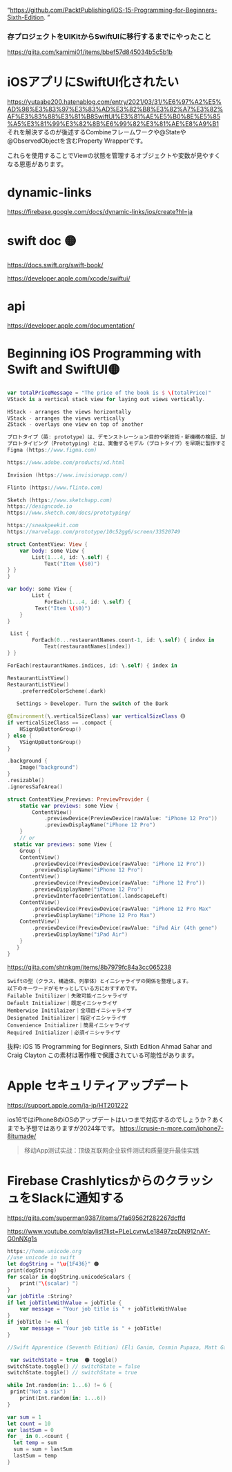 “https://github.com/PacktPublishing/iOS-15-Programming-for-Beginners-Sixth-Edition. ”

### 存プロジェクトをUIKitからSwiftUIに移行するまでにやったこと
https://qiita.com/kamimi01/items/bbef57d845034b5c5b1b

# iOSアプリにSwiftUI化されたい
https://yutaabe200.hatenablog.com/entry/2021/03/31/%E6%97%A2%E5%AD%98%E3%83%97%E3%83%AD%E3%82%B8%E3%82%A7%E3%82%AF%E3%83%88%E3%81%B8SwiftUI%E3%81%AE%E5%B0%8E%E5%85%A5%E3%81%99%E3%82%8B%E6%99%82%E3%81%AE%E8%A9%B1
それを解決するのが後述するCombineフレームワークや@Stateや@ObservedObjectを含むProperty Wrapperです。

これらを使用することでViewの状態を管理するオブジェクトや変数が見やすくなる恩恵があります。

# dynamic-links
https://firebase.google.com/docs/dynamic-links/ios/create?hl=ja

# swift doc 🟡
https://docs.swift.org/swift-book/

https://developer.apple.com/xcode/swiftui/

# api
https://developer.apple.com/documentation/

	
# Beginning iOS Programming with Swift and SwiftUI🟡
```swift
var totalPriceMessage = "The price of the book is $ \(totalPrice)"
VStack is a vertical stack view for laying out views vertically. 

HStack - arranges the views horizontally 
VStack - arranges the views vertically 
ZStack - overlays one view on top of another

プロトタイプ（英: prototype）は、デモンストレーション目的や新技術・新機構の検証、試験、量産前での問題点の洗い出しのために設計・仮組み・製造された原型機
プロトタイピング（Prototyping）とは、実働するモデル（プロトタイプ）を早期に製作する手法およびその過程を意味する。
Figma (https://www.figma.com)

https://www.adobe.com/products/xd.html

Invision (https://www.invisionapp.com/)

Flinto (https://www.flinto.com) 

Sketch (https://www.sketchapp.com)
https://designcode.io
https://www.sketch.com/docs/prototyping/

https://sneakpeekit.com
https://marvelapp.com/prototype/10c52gg6/screen/33520749

struct ContentView: View {
    var body: some View {
        List(1...4, id: \.self) {
            Text("Item \($0)")
} }
}

var body: some View {
        List {
            ForEach(1...4, id: \.self) {
	     Text("Item \($0)")
	} 
}

 List {
        ForEach(0...restaurantNames.count-1, id: \.self) { index in
            Text(restaurantNames[index])
} }

ForEach(restaurantNames.indices, id: \.self) { index in

RestaurantListView()
RestaurantListView()
    .preferredColorScheme(.dark)
    
   Settings > Developer. Turn the switch of the Dark

@Environment(\.verticalSizeClass) var verticalSizeClass 🟡
if verticalSizeClass == .compact {
    HSignUpButtonGroup()
} else {
    VSignUpButtonGroup()
}

.background {
    Image("background")
}
.resizable()
.ignoresSafeArea()

struct ContentView_Previews: PreviewProvider {
    static var previews: some View {
	    ContentView()
		    .previewDevice(PreviewDevice(rawValue: "iPhone 12 Pro"))
		    .previewDisplayName("iPhone 12 Pro")
	}
	// or
  static var previews: some View {
    Group {
    ContentView()
        .previewDevice(PreviewDevice(rawValue: "iPhone 12 Pro"))
        .previewDisplayName("iPhone 12 Pro")
    ContentView()
        .previewDevice(PreviewDevice(rawValue: "iPhone 12 Pro"))
        .previewDisplayName("iPhone 12 Pro")
        .previewInterfaceOrientation(.landscapeLeft)
    ContentView()
        .previewDevice(PreviewDevice(rawValue: "iPhone 12 Pro Max"
        .previewDisplayName("iPhone 12 Pro Max")
    ContentView()
        .previewDevice(PreviewDevice(rawValue: "iPad Air (4th gene")
        .previewDisplayName("iPad Air")
    }
   }
}
```

https://qiita.com/shtnkgm/items/8b7979fc84a3cc065238
```
Swiftの型（クラス、構造体、列挙体）とイニシャライザの関係を整理します。
以下のキーワードがモヤっとしている方におすすめです。
Failable Initilizer｜失敗可能イニシャライザ
Default Initializer｜既定イニシャライザ
Memberwise Initilaizer｜全項目イニシャライザ
Designated Initializer｜指定イニシャライザ
Convenience Initializer｜簡易イニシャライザ
Required Initializer｜必須イニシャライザ
```

抜粋:
iOS 15 Programming for Beginners, Sixth Edition
Ahmad Sahar and Craig Clayton
この素材は著作権で保護されている可能性があります。

# Apple セキュリティアップデート
https://support.apple.com/ja-jp/HT201222

ios16ではiPhone8のiOSのアップデートはいつまで対応するのでしょうか？あくまでも予想ではありますが2024年です。
https://crusie-n-more.com/iphone7-8itumade/

> 移动App测试实战：顶级互联网企业软件测试和质量提升最佳实践


# Firebase CrashlyticsからのクラッシュをSlackに通知する
https://qiita.com/superman9387/items/7fa69562f282267dcffd


https://www.youtube.com/playlist?list=PLeLcvrwLe18497zpDN912nAY-G0nNXg1s

```swift
https://home.unicode.org
//use unicode in swift
let dogString = "\u{1F436}" 🟠
print(dogString)
for scalar in dogString.unicodeScalars {
    print("\(scalar) ")
}
var jobTitle :String?
if let jobTitleWithValue = jobTitle {
    var message = "Your job title is " + jobTitleWithValue
}
if jobTitle != nil {
    var message = "Your job title is " + jobTitle!
}

//Swift Apprentice (Seventh Edition) (Eli Ganim, Cosmin Pupaza, Matt Galloway) (z-lib.org)

 var switchState = true  🟠 toggle()
switchState.toggle() // switchState = false
switchState.toggle() // switchState = true

while Int.random(in: 1...6) != 6 {
 print("Not a six")
    print(Int.random(in: 1...6))
}

var sum = 1
let count = 10
var lastSum = 0
for _ in 0..<count {
  let temp = sum
  sum = sum + lastSum
  lastSum = temp
}

```

